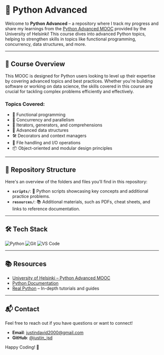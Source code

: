 # 🐍 Python Advanced

Welcome to **Python Advanced** – a repository where I track my progress and share my learnings from the [Python Advanced MOOC](https://www.mooc.fi/en/) provided by the University of Helsinki! This course dives into advanced Python topics, helping to strengthen skills in topics like functional programming, concurrency, data structures, and more.

---

## 🚀 Course Overview

This MOOC is designed for Python users looking to level up their expertise by covering advanced topics and best practices. Whether you're building software or working on data science, the skills covered in this course are crucial for tackling complex problems efficiently and effectively.

### Topics Covered:
- 🧩 Functional programming
- 🚦 Concurrency and parallelism
- 🔄 Iterators, generators, and comprehensions
- 📏 Advanced data structures
- 🛠️ Decorators and context managers
- 💾 File handling and I/O operations
- 📦 Object-oriented and modular design principles

---

## 📂 Repository Structure

Here's an overview of the folders and files you’ll find in this repository:

- **`scripts/`**: 📜 Python scripts showcasing key concepts and additional practice problems.
- **`resources/`**: 📚 Additional materials, such as PDFs, cheat sheets, and links to reference documentation.

---

## 🛠️ Tech Stack

![Python](https://img.shields.io/badge/Python-3776AB?logo=python&logoColor=white&style=flat-square)
![Git](https://img.shields.io/badge/Git-F05032?logo=git&logoColor=white&style=flat-square)
![VS Code](https://img.shields.io/badge/VS%20Code-007ACC?logo=visualstudiocode&logoColor=white&style=flat-square)

---

## 📚 Resources

- [University of Helsinki – Python Advanced MOOC](https://www.mooc.fi/en/)
- [Python Documentation](https://docs.python.org/3/)
- [Real Python](https://realpython.com/) – In-depth tutorials and guides
  
---

## 📬 Contact

Feel free to reach out if you have questions or want to connect!

- **Email**: justindavid2000@gmail.com
- **GitHub**: [@justin_jsd](https://github.com/justin_jsd)

Happy Coding! 🎉

